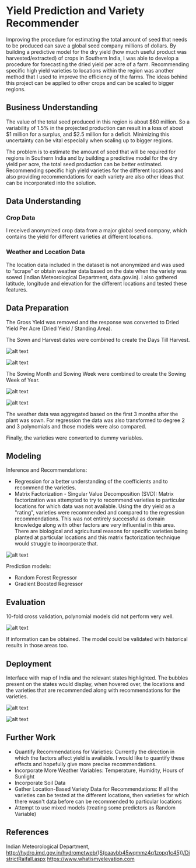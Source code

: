 # Yield Prediction and Variety Recommender

Improving the procedure for estimating the total amount of seed that needs to be produced can save a global seed company millions of dollars. 
By building a predictive model for the dry yield (how much useful product was harvested/extracted) of crops in Southern India, I was able to develop a procedure for forecasting the dried yield per acre of a farm. Recommending specific high yield varieties to locations within the region was another method that I used to improve the efficiency of the farms. 
The ideas behind this project can be applied to other crops and can be scaled to bigger regions.

## Business Understanding

The value of the total seed produced in this region is about $60 million. So a variability of 1.5% in the projected production can result in a loss of about $1 million for a surplus, and $2.5 million for a deficit. Minimizing this uncertainty can be vital especially when scaling up to bigger regions. 

The problem is to estimate the amount of seed that will be required for regions in Southern India and by building a predictive model for the dry yield per acre, the total seed production can be better estimated. Recommending specific high yield varieties for the different locations and also providing recommendations for each variety are also other ideas that can be incorporated into the solution. 

## Data Understanding

### Crop Data
I received anonymized crop data from a major global seed company, which contains the yield for different varieties at different locations. 

### Weather and Location Data
The location data included in the dataset is not anonymized and was used to “scrape” or obtain weather data based on the date when the variety was sowed (Indian Meteorological Department, data.gov.in). I also gathered latitude, longitude and elevation for the different locations and tested these features.  

## Data Preparation

The Gross Yield was removed and the response was converted to Dried Yield Per Acre (Dried Yield / Standing Area).

The Sown and Harvest dates were combined to create the Days Till Harvest. 

![alt text](https://github.com/anubhavrana/Capstone-Yield-prediction-and-Variety-recommender/blob/master/img/days_till_harvest_scatter.png)

![alt text](https://github.com/anubhavrana/Capstone-Yield-prediction-and-Variety-recommender/blob/master/img/days_till_harvest_boxplot.png)

The Sowing Month and Sowing Week were combined to create the Sowing Week of Year.

![alt text](https://github.com/anubhavrana/Capstone-Yield-prediction-and-Variety-recommender/blob/master/img/sowing_week_year_hist.png)

![alt text](https://github.com/anubhavrana/Capstone-Yield-prediction-and-Variety-recommender/blob/master/img/sowing_week_year_boxplot.png)

The weather data was aggregated based on the first 3 months after the plant was sown.
For regression the data was also transformed to degree 2 and 3 polynomials and those models were also compared. 

Finally, the varieties were converted to dummy variables.

## Modeling

Inference and Recommendations:
* Regression for a better understanding of the coefficients and to recommend the varieties.
* Matrix Factorization - Singular Value Decomposition (SVD): Matrix factorization was attempted to try to recommend varieties to particular locations for which data was not available. Using the dry yield as a "rating", varieties were recommended and compared to the regression recommendations. This was not entirely successful as domain knowledge along with other factors are very influential in this area. There are biological and agricultural reasons for specific varieties being planted at particular locations and this matrix factorization technique would struggle to incorporate that. 

![alt text](https://github.com/anubhavrana/Capstone-Yield-prediction-and-Variety-recommender/blob/master/img/regression_coefs_capstone.png)

Prediction models:

* Random Forest Regressor 
* Gradient Boosted Regressor

## Evaluation

10-fold cross validation, polynomial models did not perform very well. 

![alt text](https://github.com/anubhavrana/Capstone-Yield-prediction-and-Variety-recommender/blob/master/img/capstone_test_errors.png)

If information can be obtained. The model could be validated with historical results in those areas too. 
 
## Deployment

Interface with map of India and the relevant states highlighted. The bubbles present on the states would display, when hovered over, the locations and the varieties that are recommended along with recommendations for the varieties. 

![alt text](https://github.com/anubhavrana/Capstone-Yield-prediction-and-Variety-recommender/blob/master/img/Screen%20Shot%202018-02-06%20at%2012.12.04%20AM.png)

![alt text](https://github.com/anubhavrana/Capstone-Yield-prediction-and-Variety-recommender/blob/master/img/Screen%20Shot%202018-02-07%20at%201.13.22%20AM.png)

## Further Work

* Quantify Recommendations for Varieties: Currently the direction in which the factors affect yield is available. I would like 
to quantify these effects and hopefully give more precise recommendations.
* Incorporate More Weather Variables: Temperature, Humidity, Hours of Sunlight
* Incorporate Soil Data
* Gather Location-Based Variety Data for Recommendations: If all the varieties can be tested at the different locations, then varieties for which there wasn't data before can be recommended to particular locations
* Attempt to use mixed models (treating some predictors as Random Variable)

## References

Indian Meteorological Department, http://hydro.imd.gov.in/hydrometweb/(S(caavbb45wqmmz4q1zopq1c45))/DistrictRaifall.aspx
https://www.whatismyelevation.com

